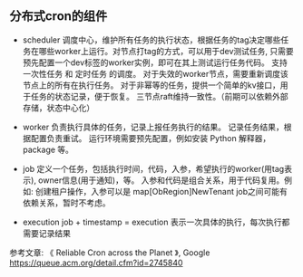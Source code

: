 ## 分布式cron的组件

- scheduler 
调度中心，维护所有任务的执行状态，根据任务的tag决定哪些任务在哪些worker上运行。对节点打tag的方式，可以用于dev测试任务, 只需要预先配置一个dev标签的worker实例，即可在其上测试运行任务代码。
支持 一次性任务 和 定时任务 的调度。
对于失效的worker节点，需要重新调度该节点上的所有在执行任务。
对于非幂等的任务，提供一个简单的kv接口，用于任务的状态记录，便于恢复。
三节点raft维持一致性。（前期可以依赖外部存储，状态中心化）

- worker 
负责执行具体的任务，记录上报任务执行的结果。
记录任务结果，根据配置负责重试。
运行环境需要预先配置，例如安装 Python 解释器，package 等。

- job
定义一个任务，包括执行时间，代码，入参，希望执行的worker(用tag表示), owner信息(用于通知)，等。
入参和代码是组合关系，用于代码复用。例如: 创建租户操作，入参可以是 map[ObRegion]NewTenant
job之间可能有依赖关系，暂时不考虑。

- execution
job + timestamp = execution
表示一次具体的执行，每次执行都需要记录结果

参考文章:
《 Reliable Cron across the Planet 》, Google 
https://queue.acm.org/detail.cfm?id=2745840

